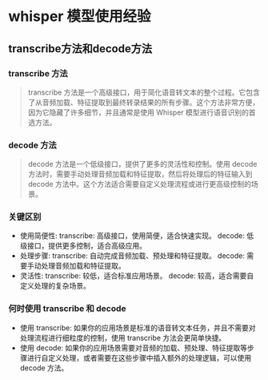 # whisper 模型使用经验

## transcribe方法和decode方法

### transcribe 方法

>transcribe 方法是一个高级接口，用于简化语音转文本的整个过程。它包含了从音频加载、特征提取到最终转录结果的所有步骤。这个方法非常方便，因为它隐藏了许多细节，并且通常是使用 Whisper 模型进行语音识别的首选方法。

### decode 方法

> decode 方法是一个低级接口，提供了更多的灵活性和控制。使用 decode 方法时，需要手动处理音频加载和特征提取，然后将处理后的特征输入到 decode 方法中。这个方法适合需要自定义处理流程或进行更高级控制的场景。

### 关键区别

- 使用简便性:
transcribe: 高级接口，使用简便，适合快速实现。
decode: 低级接口，提供更多控制，适合高级应用。
- 处理步骤:
transcribe: 自动完成音频加载、预处理和特征提取。
decode: 需要手动处理音频加载和特征提取。
- 灵活性:
transcribe: 较低，适合标准应用场景。
decode: 较高，适合需要自定义处理的复杂场景。

### 何时使用 transcribe 和 decode

- 使用 transcribe: 如果你的应用场景是标准的语音转文本任务，并且不需要对处理流程进行细粒度的控制，使用 transcribe 方法会更简单快捷。
- 使用 decode: 如果你的应用场景需要对音频的加载、预处理、特征提取等步骤进行自定义处理，或者需要在这些步骤中插入额外的处理逻辑，可以使用 decode 方法。

